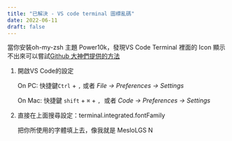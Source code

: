 ```yaml
---
title: "已解決 - VS code terminal 圖標亂碼"
date: 2022-06-11
draft: false
---
```


當你安裝oh-my-zsh 主題 Power10k，發現VS Code Terminal 裡面的 Icon 顯示不出來可以嘗試[Github 大神們提供的方法](https://github.com/romkatv/powerlevel10k/issues/671#issuecomment-621031981)
<!--more-->

1. 開啟VS Code的設定
    
    On PC: 快捷鍵`Ctrl` + `,` 或者 *File → Preferences → Settings*
    
    On Mac: 快捷鍵 `shift` + `⌘` +  `,`  或者 *Code → Preferences → Settings*
    
2. 直接在上面搜尋設定：terminal.integrated.fontFamily
    
    把你所使用的字體填上去，像我就是 MesloLGS N